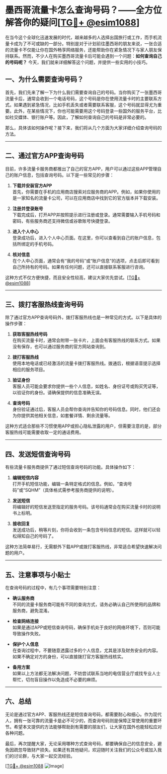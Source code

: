 # 墨西哥流量卡怎么查询号码？——全方位解答你的疑问[[TG💪+ @esim1088](https://t.me/s/esim1088)]

在当今这个全球化迅速发展的时代，越来越多的人选择出国旅行或工作，而手机流量卡成为了不可或缺的一部分。特别是对于计划前往墨西哥的朋友来说，一张合适的流量卡不仅能让你在国外畅享网络服务，还能帮助你在紧急情况下与家人朋友保持联系。然而，不少人在购买墨西哥流量卡后可能会遇到一个问题：**如何查询自己的号码呢？** 今天，我们就来详细解答这个问题，并提供一些实用的小技巧。

## 一、为什么需要查询号码？

首先，我们先来了解一下为什么我们需要查询自己的号码。当你购买了一张墨西哥流量卡后，通常会收到一个电话号码，这个号码是你在使用流量卡时的主要联系方式。如果遇到紧急情况，比如手机丢失或者需要联系客服，这个号码就显得尤为重要。此外，在某些情况下，你也可能需要用这个号码登录一些国外的服务平台，比如社交媒体、银行账户等。因此，了解如何查询自己的号码是非常必要的。

那么，具体该如何操作呢？接下来，我们将从几个方面为大家详细介绍查询号码的方法。

---

## 二、通过官方APP查询号码

目前，许多流量卡服务商都推出了自己的官方APP，用户可以通过这些APP管理自己的账户信息，包括查询号码。以下是一些常见的步骤：

1. **下载并安装官方APP**  
   首先，你需要在手机的应用商店搜索对应服务商的APP。例如，如果你使用的是一家知名的流量卡公司，可以在应用商店中找到它的官方版本并下载安装。

2. **注册并登录账号**  
   下载完成后，打开APP并按照提示进行注册或登录。通常需要输入手机号码和密码，有些服务商还支持微信或谷歌账号快捷登录。

3. **进入个人中心**  
   登录成功后，进入个人中心页面。在这里，你可以查看到自己的账户信息，包括所绑定的手机号码。

4. **核对信息**  
   在个人中心页面，通常会有“我的号码”或“账户信息”的选项，点击后即可看到自己所持有的号码。如果有任何问题，还可以直接联系客服进行咨询。

这种方式不仅方便快捷，而且安全性较高，建议大家优先尝试。[[TG💪+ @esim1088](https://t.me/s/esim1088)]

---

## 三、拨打客服热线查询号码

除了通过官方APP查询号码外，拨打客服热线也是一种常见的方式。以下是具体的操作步骤：

1. **获取客服热线号码**  
   在购买流量卡时，通常会附带一张卡片，上面会有客服热线的联系方式。如果没有保存，也可以通过服务商的官方网站查询到。

2. **拨打客服热线**  
   使用本地电话或已经激活的流量卡拨打客服热线。拨通后，根据语音提示选择相应的服务项目。

3. **验证身份**  
   客服人员可能会要求你提供一些个人信息，如姓名、身份证号或购买凭证等，以验证你的身份。请确保提供的信息准确无误。

4. **查询号码**  
   身份验证通过后，客服人员会帮你查询并告知你的号码信息。同时，他们还会为你提供其他相关信息，如套餐详情、剩余流量等。

这种方式适合那些不习惯使用APP或担心隐私泄露的用户，但需要注意的是，部分客服热线可能需要收取一定的通话费用。

---

## 四、发送短信查询号码

有些流量卡服务商提供了通过短信查询号码的功能。具体操作如下：

1. **编辑短信内容**  
   打开手机短信功能，编辑一条特定格式的信息。例如，“查询号码”或“SQHM”（具体格式需参考服务商提供的说明）。

2. **发送短信**  
   将编辑好的短信发送至指定的服务号码。该号码通常会在购买流量卡时的说明书上标明。

3. **接收回复**  
   发送成功后，稍等片刻，你将会收到一条包含号码信息的短信。这样就可以轻松得知自己的号码了。

这种方法简单易行，无需额外下载APP或拨打客服热线，非常适合希望快速解决问题的用户。

---

## 五、注意事项与小贴士

在查询号码的过程中，有几个事项需要特别注意：

- **确认服务商**  
  不同的流量卡服务商可能有不同的查询方式，请务必确认自己所使用的品牌和服务商，避免混淆。

- **检查网络连接**  
  如果是通过APP或短信查询号码，确保手机处于良好的网络环境下，否则可能导致操作失败。

- **保护个人信息**  
  在查询过程中，不要随意透露过多的个人信息，尤其是涉及财务安全的内容。如果不确定对方的身份，可以直接拨打官方客服热线核实。

- **备用方案**  
  如果以上方法都无法解决问题，不妨尝试联系当地的电信营业厅或找专业人士帮忙，切勿盲目操作以免造成不必要的麻烦。

---

## 六、总结

无论是通过官方APP、客服热线还是短信查询号码，都需要耐心和细心。作为现代人，拥有一张可靠的流量卡是必不可少的，而查询号码则是保障正常使用的重要环节。希望本文提供的方法能够帮助到有需要的朋友们，让大家在国外也能轻松应对各种问题。

最后，再次提醒大家，无论采用哪种方式查询号码，都要确保自己的信息安全，避免因疏忽导致财产损失。如果还有其他疑问，欢迎随时关注我们的公众号或加入我们的讨论群，与大家一起交流经验。

[[TG💪+ @esim1088](https://t.me/s/esim1088) ![Image](https://i.postimg.cc/4NQfJmqS/Snipaste-2025-05-13-00-14-12.png)]